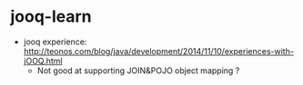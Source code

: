 # jooq-learn

* jooq experience: http://teonos.com/blog/java/development/2014/11/10/experiences-with-jOOQ.html
    * Not good at supporting JOIN&POJO object mapping ?